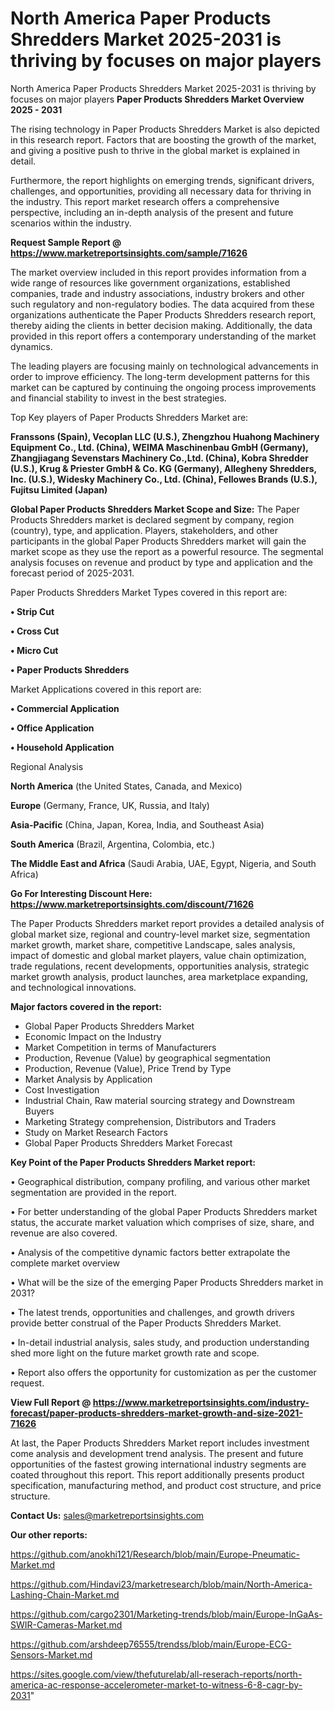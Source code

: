 # North America Paper Products Shredders Market 2025-2031 is thriving by focuses on major players
North America Paper Products Shredders Market 2025-2031 is thriving by focuses on major players
<Strong> Paper Products Shredders Market Overview 2025 - 2031</strong>

The rising technology in Paper Products Shredders Market is also depicted in this research report. Factors that are boosting the growth of the market, and giving a positive push to thrive in the global market is explained in detail.

Furthermore, the report highlights on emerging trends, significant drivers, challenges, and opportunities, providing all necessary data for thriving in the industry. This report market research offers a comprehensive perspective, including an in-depth analysis of the present and future scenarios within the industry.

<strong>Request Sample Report @ <a href=https://www.marketreportsinsights.com/sample/71626>https://www.marketreportsinsights.com/sample/71626</a></strong>

The market overview included in this report provides information from a wide range of resources like government organizations, established companies, trade and industry associations, industry brokers and other such regulatory and non-regulatory bodies. The data acquired from these organizations authenticate the Paper Products Shredders research report, thereby aiding the clients in better decision making. Additionally, the data provided in this report offers a contemporary understanding of the market dynamics.

The leading players are focusing mainly on technological advancements in order to improve efficiency. The long-term development patterns for this market can be captured by continuing the ongoing process improvements and financial stability to invest in the best strategies.

Top Key players of Paper Products Shredders Market are:

<strong>Franssons (Spain), Vecoplan LLC (U.S.), Zhengzhou Huahong Machinery Equipment Co., Ltd. (China), WEIMA Maschinenbau GmbH (Germany), Zhangjiagang Sevenstars Machinery Co.,Ltd. (China), Kobra Shredder (U.S.), Krug & Priester GmbH & Co. KG (Germany), Allegheny Shredders, Inc. (U.S.), Widesky Machinery Co., Ltd. (China), Fellowes Brands (U.S.), Fujitsu Limited (Japan)</strong>

<strong><b>Global Paper Products Shredders Market Scope and Size:</b></strong>
The Paper Products Shredders market is declared segment by company, region (country), type, and application. Players, stakeholders, and other participants in the global Paper Products Shredders market will gain the market scope as they use the report as a powerful resource. The segmental analysis focuses on revenue and product by type and application and the forecast period of 2025-2031.

Paper Products Shredders Market Types covered in this report are:

<strong>• Strip Cut

• Cross Cut

• Micro Cut

• Paper Products Shredders</strong>

Market Applications covered in this report are:

<strong>• Commercial Application

• Office Application

• Household Application</strong> 

Regional Analysis

<strong>North America</strong> (the United States, Canada, and Mexico)

<strong>Europe</strong> (Germany, France, UK, Russia, and Italy)

<strong>Asia-Pacific</strong> (China, Japan, Korea, India, and Southeast Asia)

<strong>South America</strong> (Brazil, Argentina, Colombia, etc.)

<strong>The Middle East and Africa</strong> (Saudi Arabia, UAE, Egypt, Nigeria, and South Africa)

<strong>Go For Interesting Discount Here: <a href=https://www.marketreportsinsights.com/discount/71626>https://www.marketreportsinsights.com/discount/71626</a></strong>

The Paper Products Shredders market report provides a detailed analysis of global market size, regional and country-level market size, segmentation market growth, market share, competitive Landscape, sales analysis, impact of domestic and global market players, value chain optimization, trade regulations, recent developments, opportunities analysis, strategic market growth analysis, product launches, area marketplace expanding, and technological innovations.

<strong><b>Major factors covered in the report:</b></strong>
<ul>
  <li>Global Paper Products Shredders Market </li>
  <li>Economic Impact on the Industry</li>
  <li>Market Competition in terms of Manufacturers</li>
  <li>Production, Revenue (Value) by geographical segmentation</li>
  <li>Production, Revenue (Value), Price Trend by Type</li>
  <li>Market Analysis by Application</li>
  <li>Cost Investigation</li>
  <li>Industrial Chain, Raw material sourcing strategy and Downstream Buyers</li>
  <li>Marketing Strategy comprehension, Distributors and Traders</li>
  <li>Study on Market Research Factors</li>
  <li>Global Paper Products Shredders Market Forecast</li>
</ul>

<strong><b>Key Point of the Paper Products Shredders Market report:</b></strong>

• Geographical distribution, company profiling, and various other market segmentation are provided in the report.

• For better understanding of the global Paper Products Shredders market status, the accurate market valuation which comprises of size, share, and revenue are also covered.

• Analysis of the competitive dynamic factors better extrapolate the complete market overview

• What will be the size of the emerging Paper Products Shredders market in 2031?

• The latest trends, opportunities and challenges, and growth drivers provide better construal of the Paper Products Shredders Market.

• In-detail industrial analysis, sales study, and production understanding shed more light on the future market growth rate and scope.

• Report also offers the opportunity for customization as per the customer request.

<strong><b>View Full Report @ <a href=https://www.marketreportsinsights.com/industry-forecast/paper-products-shredders-market-growth-and-size-2021-71626>https://www.marketreportsinsights.com/industry-forecast/paper-products-shredders-market-growth-and-size-2021-71626</a></b></strong>


At last, the Paper Products Shredders Market report includes investment come analysis and development trend analysis. The present and future opportunities of the fastest growing international industry segments are coated throughout this report. This report additionally presents product specification, manufacturing method, and product cost structure, and price structure.

<strong>Contact Us:</strong>
sales@marketreportsinsights.com

<strong>Our other reports:</strong>

<a href=https://github.com/anokhi121/Research/blob/main/Europe-Pneumatic-Market.md>https://github.com/anokhi121/Research/blob/main/Europe-Pneumatic-Market.md</a>

<a href=https://github.com/Hindavi23/marketresearch/blob/main/North-America-Lashing-Chain-Market.md>https://github.com/Hindavi23/marketresearch/blob/main/North-America-Lashing-Chain-Market.md</a>

<a href=https://github.com/cargo2301/Marketing-trends/blob/main/Europe-InGaAs-SWIR-Cameras-Market.md>https://github.com/cargo2301/Marketing-trends/blob/main/Europe-InGaAs-SWIR-Cameras-Market.md</a>

<a href=https://github.com/arshdeep76555/trendss/blob/main/Europe-ECG-Sensors-Market.md>https://github.com/arshdeep76555/trendss/blob/main/Europe-ECG-Sensors-Market.md</a>

<a href=https://sites.google.com/view/thefuturelab/all-reserach-reports/north-america-ac-response-accelerometer-market-to-witness-6-8-cagr-by-2031>https://sites.google.com/view/thefuturelab/all-reserach-reports/north-america-ac-response-accelerometer-market-to-witness-6-8-cagr-by-2031</a>"
